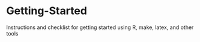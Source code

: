 Getting-Started
===============

Instructions and checklist for getting started using R, make, latex, and other tools